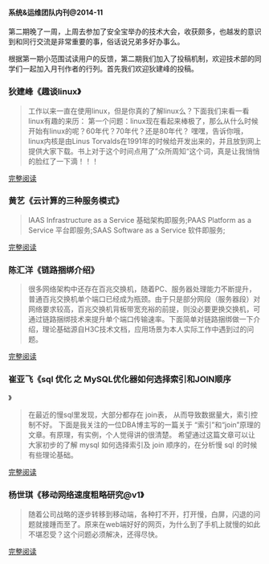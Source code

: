 #### 系统&运维团队内刊@2014-11

第二期晚了一周，上周去参加了安全宝举办的技术大会，收获颇多，也越发的意识到和同行交流是非常重要的事，俗话说兄弟多好办事么。

根据第一期小范围试读用户的反馈，第二期我们加入了投稿机制，欢迎技术部的同学们一起加入月刊作者的行列。首先我们欢迎狄建峰的投稿。

### 狄建峰《趣谈linux》

>工作以来一直在使用linux，但是你真的了解linux么？下面我们来看一看linux有趣的来历：
第一个问题：linux现在看起来棒极了，那么从什么时候开始有linux的呢？60年代？70年代？还是80年代？
嘿嘿，告诉你哦，linux内核是由Linus Torvalds在1991年的时候给开发出来的，并且放到网上提供大家下载。书上对于这个时间点用了”众所周知“这个词，真是让我悄悄的脸红了一下滴！！！

[完整阅读](https://www.evernote.com/shard/s183/sh/c7a528ef-4f96-45f5-b1e7-37a962bdbd3d/26f8e852170755ade53efbbf72b88df7)

### 黄艺《云计算的三种服务模式》

> IAAS  Infrastructure as a Service 基础架构即服务;PAAS Platform as a Service  平台即服务;SAAS Software as a Service  软件即服务;

[完整阅读](http://note.youdao.com/share/?id=a3405c6c844c9b8c3e341fe8cf0f3ec5&type=note)


### 陈汇洋《链路捆绑介绍》

> 很多网络架构中还存在百兆交换机，随着PC、服务器处理能力不断提升，普通百兆交换机单个端口已经成为瓶颈。由于只是部分网段（服务器段）对网络要求较高，百兆交换机背板带宽充裕的前提，则没必要更换交换机，可通过链路捆绑技术来提升单个端口传输速率。下面简单对链路捆绑做一下介绍，理论基础源自H3C技术文档，应用场景为本人实际工作中遇到过的问题。

[完整阅读](http://note.youdao.com/share/?id=8f8b929d3d70aa586d1e2d2c6d93e59d&type=note)


### 崔亚飞《sql 优化 之 MySQL优化器如何选择索引和JOIN顺序
》

>在最近的慢sql里发现，大部分都存在 join表， 从而导致数据量大，索引控制不好。 下面是我关注的一位DBA博主写的一篇关于 “索引”和“join”原理的文章。有原理，有实例，个人觉得讲的很清楚。 希望通过这篇文章可以让大家初步的了解 mysql 如何选择索引及 join 顺序的，在分析慢 sql 的时候有些理论基础。

[完整阅读](https://app.yinxiang.com/shard/s18/sh/5f83bbe6-c2cf-4f5e-a8cc-08e5d4709341/9357f7f435494817)

### 杨世琪《移动网络速度粗略研究@v1》
>随着公司战略的逐步转移到移动端，各种打不开，打开慢，白屏，闪退的问题就接踵而至了。原来在web端好好的网页，为什么到了手机上就慢的如此不堪忍受？这个问题必须解决，还得尽快。

[完整阅读](https://github.com/yangshiqi/wiki/blob/master/ysq/mobilenetwork.md)